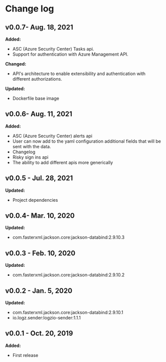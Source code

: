 # Change log

## v0.0.7- Aug. 18, 2021

**Added:**
- ASC (Azure Security Center) Tasks api.
- Support for authentication with Azure Management API.

**Changed:**
- API's architecture to enable extensibility and authentication with different authorizations.

**Updated:**
- Dockerfile base image

## v0.0.6- Aug. 11, 2021

**Added:**
- ASC (Azure Security Center) alerts api
- User can now add to the yaml configuration additional fields that will be sent with the data.
- Changelog
- Risky sign ins api
- The ability to add different apis more generically

## v0.0.5 - Jul. 28, 2021

**Updated:**
- Project dependencies

## v0.0.4- Mar. 10, 2020

**Updated:**
- com.fasterxml.jackson.core:jackson-databind:2.9.10.3

## v0.0.3 - Feb. 10, 2020

**Updated:**
- com.fasterxml.jackson.core:jackson-databind:2.9.10.2

## v0.0.2 - Jan. 5, 2020

**Updated:**
- com.fasterxml.jackson.core:jackson-databind:2.9.10.1
- io.logz.sender:logzio-sender:1.1.1

## v0.0.1 - Oct. 20, 2019

**Added:**
- First release


